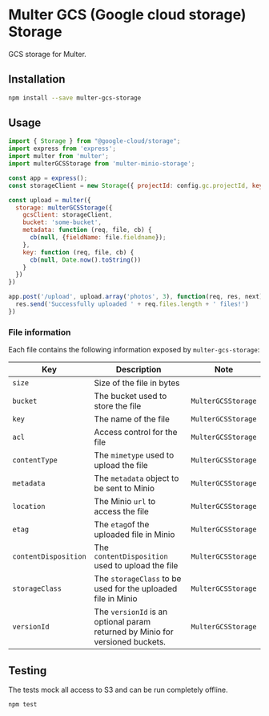 # Multer GCS (Google cloud storage) Storage

GCS storage for Multer.

## Installation

```sh
npm install --save multer-gcs-storage
```

## Usage

```javascript
import { Storage } from "@google-cloud/storage";
import express from 'express';
import multer from 'multer';
import multerGCSStorage from 'multer-minio-storage';

const app = express();
const storageClient = new Storage({ projectId: config.gc.projectId, keyFilename: config.gc.keyFilename });

const upload = multer({
  storage: multerGCSStorage({
    gcsClient: storageClient,
    bucket: 'some-bucket',
    metadata: function (req, file, cb) {
      cb(null, {fieldName: file.fieldname});
    },
    key: function (req, file, cb) {
      cb(null, Date.now().toString())
    }
  })
})

app.post('/upload', upload.array('photos', 3), function(req, res, next) {
  res.send('Successfully uploaded ' + req.files.length + ' files!')
})
```

### File information

Each file contains the following information exposed by `multer-gcs-storage`:

Key | Description | Note
--- | --- | ---
`size` | Size of the file in bytes |
`bucket` | The bucket used to store the file | `MulterGCSStorage`
`key` | The name of the file | `MulterGCSStorage`
`acl` | Access control for the file | `MulterGCSStorage`
`contentType` | The `mimetype` used to upload the file | `MulterGCSStorage`
`metadata` | The `metadata` object to be sent to Minio | `MulterGCSStorage`
`location` | The Minio `url` to access the file  | `MulterGCSStorage`
`etag` | The `etag`of the uploaded file in Minio  | `MulterGCSStorage`
`contentDisposition` | The `contentDisposition` used to upload the file | `MulterGCSStorage`
`storageClass` | The `storageClass` to be used for the uploaded file in Minio | `MulterGCSStorage`
`versionId` | The `versionId` is an optional param returned by Minio for versioned buckets. | `MulterGCSStorage`

## Testing

The tests mock all access to S3 and can be run completely offline.

```sh
npm test
```
